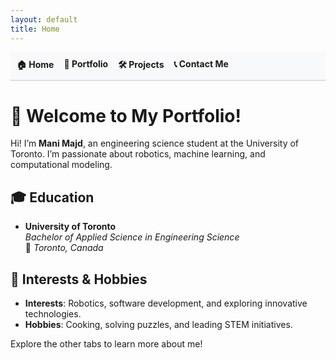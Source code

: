 ```yaml
---
layout: default
title: Home
---
```


<nav>
  <ul style="list-style-type: none; padding: 0; display: flex; gap: 1rem; background-color: #f8f9fa; padding: 10px; border-bottom: 2px solid #ddd;">
    <li><a href="/" style="text-decoration: none; font-weight: bold;">🏠 Home</a></li>
    <li><a href="/portfolio/" style="text-decoration: none; font-weight: bold;">📄 Portfolio</a></li>
    <li><a href="/projects/" style="text-decoration: none; font-weight: bold;">🛠️ Projects</a></li>
    <li><a href="/contact/" style="text-decoration: none; font-weight: bold;">📞 Contact Me</a></li>
  </ul>
</nav>



# 👋 Welcome to My Portfolio!

Hi! I’m **Mani Majd**, an engineering science student at the University of Toronto. I’m passionate about robotics, machine learning, and computational modeling. 

## 🎓 Education
- **University of Toronto**  
  *Bachelor of Applied Science in Engineering Science*  
  📍 *Toronto, Canada*

## 🎯 Interests & Hobbies
- **Interests**: Robotics, software development, and exploring innovative technologies.
- **Hobbies**: Cooking, solving puzzles, and leading STEM initiatives.

Explore the other tabs to learn more about me!

